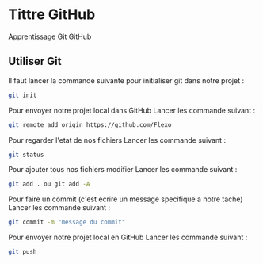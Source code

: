 # Tittre GitHub
Apprentissage Git GitHub

## Utiliser Git
Il faut lancer la commande suivante pour initialiser git dans notre projet :
```bash
git init
```

Pour envoyer notre projet local dans GitHub
Lancer les commande suivant :
```bash
git remote add origin https://github.com/Flexo
```

Pour regarder l'etat de nos fichiers
Lancer les commande suivant :
```bash
git status
```

Pour ajouter tous nos fichiers modifier
Lancer les commande suivant :
```bash
git add . ou git add -A
```

Pour faire un commit (c'est ecrire un message specifique a notre tache)
Lancer les commande suivant :
```bash
git commit -m "message du commit"
```

Pour envoyer notre projet local en GitHub
Lancer les commande suivant :
```bash
git push
```